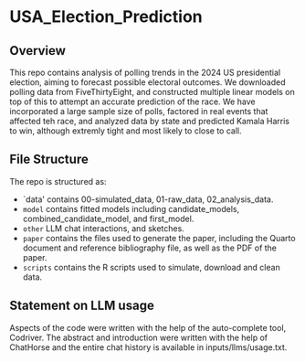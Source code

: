 # USA_Election_Prediction

## Overview

This repo contains analysis of polling trends in the 2024 US presidential election, aiming to forecast possible electoral outcomes. We downloaded polling data from FiveThirtyEight, and constructed multiple linear models on top of this to attempt an accurate prediction of the race. We have incorporated a large sample size of polls, factored in real events that affected teh race, and analyzed data by state and predicted Kamala Harris to win, although extremly tight and most likely to close to call.

## File Structure

The repo is structured as:

-   `data' contains 00-simulated_data, 01-raw_data, 02_analysis_data. 
-   `model` contains fitted models including candidate_models, combined_candidate_model, and first_model. 
-   `other` LLM chat interactions, and sketches.
-   `paper` contains the files used to generate the paper, including the Quarto document and reference bibliography file, as well as the PDF of the paper. 
-   `scripts` contains the R scripts used to simulate, download and clean data.


## Statement on LLM usage

Aspects of the code were written with the help of the auto-complete tool, Codriver. The abstract and introduction were written with the help of ChatHorse and the entire chat history is available in inputs/llms/usage.txt.
